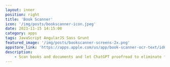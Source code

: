 ```yaml
---
layout: inner
position: right
title: 'Book Scanner'
icon: '/img/posts/bookscanner-icon.jpeg'
date: 2023-11-15 14:15:00
category: apps
tags: JavaScript AngularJS Sass Grunt
featured_image: '/img/posts/bookscanner-screens-2x.png'
appstore_link: 'https://apps.apple.com/us/app/book-scanner-ocr-text/id6468075372'
description:
    - Scan books and documents and let ChatGPT proofread to eliminate those annoying OCR spelling errors. OCR is done on the fly, making scanning multiple pages a breeze.
---
```

